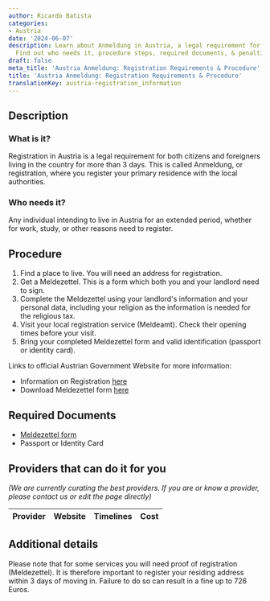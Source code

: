 ```yaml
---
author: Ricardo Batista
categories:
- Austria
date: '2024-06-07'
description: Learn about Anmeldung in Austria, a legal requirement for residents.
  Find out who needs it, procedure steps, required documents, & penalties for non-compliance.
draft: false
meta_title: 'Austria Anmeldung: Registration Requirements & Procedure'
title: 'Austria Anmeldung: Registration Requirements & Procedure'
translationKey: austria-registration_information
---
```



## Description
### What is it?
Registration in Austria is a legal requirement for both citizens and foreigners living in the country for more than 3 days. This is called Anmeldung, or registration, where you register your primary residence with the local authorities.

### Who needs it?
Any individual intending to live in Austria for an extended period, whether for work, study, or other reasons need to register.

## Procedure

1. Find a place to live. You will need an address for registration.
2. Get a Meldezettel. This is a form which both you and your landlord need to sign.
3. Complete the Meldezettel using your landlord's information and your personal data, including your religion as the information is needed for the religious tax.
4. Visit your local registration service (Meldeamt). Check their opening times before your visit.
5. Bring your completed Meldezettel form and valid identification (passport or identity card).

Links to official Austrian Government Website for more information:
- Information on Registration [here](https://www.oesterreich.gv.at/en/themen/living-and-working-in-austria/living-in-austria/Seite.270120.html)
- Download Meldezettel form [here](https://www.wien.gv.at/verwaltung/meldeservice/formulare)

## Required Documents

- [Meldezettel form](https://www.wien.gv.at/verwaltung/meldeservice/formulare)
- Passport or Identity Card

## Providers that can do it for you

_(We are currently curating the best providers. If you are or know a provider, please contact us or edit the page directly)_

| Provider        |     Website     |     Timelines    |       Cost      |
| --------------- | --------------- |  :-------------: | :-------------: |

## Additional details
Please note that for some services you will need proof of registration (Meldezettel). It is therefore important to register your residing address within 3 days of moving in. Failure to do so can result in a fine up to 726 Euros.